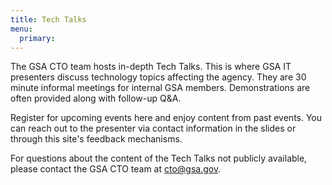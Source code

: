 ```yaml
---
title: Tech Talks
menu:
  primary:
---
```


The GSA CTO team hosts in-depth Tech Talks. This is where GSA IT presenters discuss technology topics affecting the agency.  They are 30 minute informal meetings for internal GSA members.  Demonstrations are often provided along with follow-up Q&A.

Register for upcoming events here and enjoy content from past events. You can reach out to the presenter via contact information in the slides or through this site's feedback mechanisms.

For questions about the content of the Tech Talks not publicly available, please contact the GSA CTO team at [cto@gsa.gov](mailto:cto@gsa.gov).
